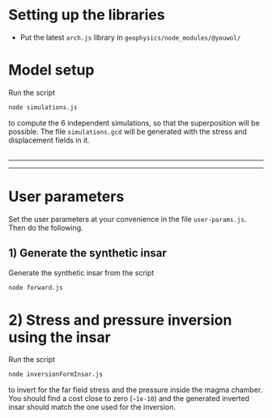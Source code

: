 # Setting up the libraries
- Put the latest `arch.js` library in `geophysics/node_modules/@youwol/`

# Model setup
Run the script
```sh
node simulations.js
```
to compute the 6 independent simulations, so that the superposition will be possible. The file `simulations.gcd` will be generated with the stress and displacement fields in it.
<br><br>
___
___

# User parameters
Set the user parameters at your convenience in the file `user-params.js`. Then do the following.

## 1) Generate the synthetic insar
Generate the synthetic insar from the script
```sh
node forward.js
```

# 2) Stress and pressure inversion using the insar
Run the script
```sh
node inversionFormInsar.js
```
to invert for the far field stress and the pressure inside the magma chamber. You should find a cost close to zero (`~1e-10`) and the generated inverted insar should match the one used for the inversion.
